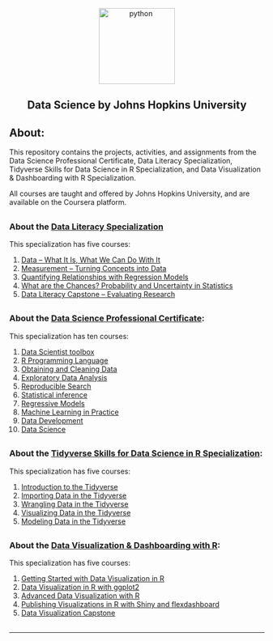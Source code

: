 <p align="center">
  <a href="https://github.com/marcoshsq/JHUDataScience">
    <img src="https://github.com/marcoshsq/JHUDataScience/blob/main/data-science-icon.png" alt="python" width="150" height="">
  </a>
</p>
  <h2 align="center">Data Science by Johns Hopkins University</h2>
</div>

## About:

This repository contains the projects, activities, and assignments from the Data Science Professional Certificate, Data Literacy Specialization, Tidyverse Skills for Data Science in R Specialization, and Data Visualization & Dashboarding with R Specialization.

All courses are taught and offered by Johns Hopkins University, and are available on the Coursera platform.

##

### About the [Data Literacy Specialization](https://www.coursera.org/specializations/data-literacy)

This specialization has five courses:

1. [Data – What It Is, What We Can Do With It](https://www.coursera.org/learn/data-what-it-is-what-can-we-do-with-it?specialization=data-literacy)
2. [Measurement – Turning Concepts into Data](https://www.coursera.org/learn/measurement-turning-concepts-data?specialization=data-literacy)
3. [Quantifying Relationships with Regression Models](https://www.coursera.org/learn/quantifying-relationships-regression-models?specialization=data-literacy)
4. [What are the Chances? Probability and Uncertainty in Statistics](https://www.coursera.org/learn/chances-probability-uncertainty-statistics?specialization=data-literacy)
5. [Data Literacy Capstone – Evaluating Research](https://www.coursera.org/learn/data-literacy-capstone-evaluating-research?specialization=data-literacy)

##

### About the [Data Science Professional Certificate](https://www.coursera.org/specializations/jhu-data-science):

This specialization has ten courses:

1. [Data Scientist toolbox](https://www.coursera.org/learn/data-scientists-tools?specialization=jhu-data-science)
2. [R Programming Language](https://www.coursera.org/learn/r-programming?specialization=jhu-data-science)
3. [Obtaining and Cleaning Data](https://www.coursera.org/learn/data-cleaning?specialization=jhu-data-science)
4. [Exploratory Data Analysis](https://www.coursera.org/learn/exploratory-data-analysis?specialization=jhu-data-science)
5. [Reproducible Search](https://www.coursera.org/learn/reproducible-research?specialization=jhu-data-science)
6. [Statistical inference](https://www.coursera.org/learn/statistical-inference?specialization=jhu-data-science)
7. [Regressive Models](https://www.coursera.org/learn/regression-models?specialization=jhu-data-science)
8. [Machine Learning in Practice](https://www.coursera.org/learn/practical-machine-learning?specialization=jhu-data-science)
9. [Data Development](https://www.coursera.org/learn/data-products?specialization=jhu-data-science)
10. [Data Science](https://www.coursera.org/learn/data-science-project?specialization=jhu-data-science)

##

### About the [Tidyverse Skills for Data Science in R Specialization](https://www.coursera.org/specializations/tidyverse-data-science-r):

This specialization has five courses:

1. [Introduction to the Tidyverse](https://www.coursera.org/learn/tidyverse?specialization=tidyverse-data-science-r)
2. [Importing Data in the Tidyverse](https://www.coursera.org/learn/tidyverse-importing-data?specialization=tidyverse-data-science-r)
3. [Wrangling Data in the Tidyverse](https://www.coursera.org/learn/tidyverse-data-wrangling?specialization=tidyverse-data-science-r)
4. [Visualizing Data in the Tidyverse](https://www.coursera.org/learn/tidyverse-visualize-data?specialization=tidyverse-data-science-r)
5. [Modeling Data in the Tidyverse](https://www.coursera.org/learn/tidyverse-modelling-data?specialization=tidyverse-data-science-r)

##

### About the [Data Visualization & Dashboarding with R](https://www.coursera.org/specializations/jhu-data-visualization-dashboarding-with-r):

This specialization has five courses:

1. [Getting Started with Data Visualization in R](https://www.coursera.org/learn/jhu-getting-started-data-viz-r?specialization=jhu-data-visualization-dashboarding-with-r)
2. [Data Visualization in R with ggplot2](https://www.coursera.org/learn/jhu-data-visualization-r?specialization=jhu-data-visualization-dashboarding-with-r)
3. [Advanced Data Visualization with R](https://www.coursera.org/learn/jhu-advanced-data-visualization-r?specialization=jhu-data-visualization-dashboarding-with-r)
4. [Publishing Visualizations in R with Shiny and flexdashboard](https://www.coursera.org/learn/data-viz-shiny-dashboards?specialization=jhu-data-visualization-dashboarding-with-r)
5. [Data Visualization Capstone](https://www.coursera.org/learn/data-visualization-capstone?specialization=jhu-data-visualization-dashboarding-with-r)

##



---
